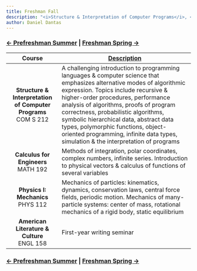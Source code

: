 ```yaml
---
title: Freshman Fall 
description: "<i>Structure & Interpretation of Computer Programs</i>, <i>Calculus for Engineers</i>, <i>Physics I: Mechanics</i>, and <i>American Literature & Culture</i>"
author: Daniel Dantas
---
```


### [← Prefreshman Summer](https://dantasfiles.com/1998/06/29/cornell-prefreshman-summer.html) | [Freshman Spring →](https://dantasfiles.com/1999/01/25/cornell-freshman-spring.html)

| Course | [Description](https://ecommons.cornell.edu/items/94800b36-a897-4b93-883b-97a72b4515dd) |
| :---: | --- | 
| **Structure & Interpretation of Computer Programs**<br>COM S 212 | A challenging introduction to programming languages & computer science that emphasizes alternative modes of algorithmic expression. Topics include recursive & higher-order procedures, performance analysis of algorithms, proofs of program correctness, probabilistic algorithms, symbolic hierarchical data, abstract data types, polymorphic functions, object-oriented programming, infinite data types, simulation & the interpretation of programs |
| **Calculus for Engineers**<br>MATH 192 | Methods of integration, polar coordinates, complex numbers, infinite series. Introduction to physical vectors & calculus of functions of several variables
| **Physics I: Mechanics**<br>PHYS 112 | Mechanics of particles: kinematics, dynamics, conservation laws, central force fields, periodic motion. Mechanics of many-particle systems: center of mass, rotational mechanics of a rigid body, static equilibrium |
| **American Literature & Culture**<br>ENGL 158 | First-year writing seminar |

### [← Prefreshman Summer](https://dantasfiles.com/1998/06/29/cornell-prefreshman-summer.html) | [Freshman Spring →](https://dantasfiles.com/1999/01/25/cornell-freshman-spring.html)

